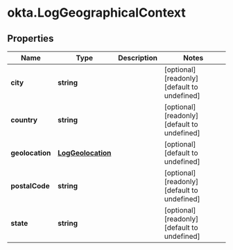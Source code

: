 # okta.LogGeographicalContext

## Properties

Name | Type | Description | Notes
------------ | ------------- | ------------- | -------------
**city** | **string** |  | [optional] [readonly] [default to undefined]
**country** | **string** |  | [optional] [readonly] [default to undefined]
**geolocation** | [**LogGeolocation**](LogGeolocation.md) |  | [optional] [default to undefined]
**postalCode** | **string** |  | [optional] [readonly] [default to undefined]
**state** | **string** |  | [optional] [readonly] [default to undefined]

